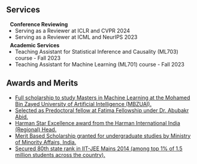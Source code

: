 ## Services

<h4 style="margin:0 10px 0;">Conference Reviewing</h4>

<ul style="margin:0 0 5px;">
  <li><autocolor>Serving as a Reviewer at ICLR and CVPR 2024</autocolor></li>
  <li>Serving as a Reviewer at ICML and NeurIPS 2023</autocolor></li>
</ul>

<h4 style="margin:0 10px 0;">Academic Services</h4>

<ul style="margin:0 0 20px;">
  <li><autocolor>Teaching Assistant for Statistical Inference and Causality (ML703) course - Fall 2023</autocolor></li>
  <li><autocolor>Teaching Assistant for Machine Learning (ML701) course - Fall 2023</autocolor></li>
</ul>


## Awards and Merits

<!-- <h4 style="margin:0 10px 0;">Work Experience</h4> -->

<ul style="margin:0 0 5px;">
  <li><a href="http://www.mbzuai.ac.ae"><autocolor>Full scholarship to study Masters in Machine Learning at the Mohamed Bin Zayed University of Artificial Intelligence (MBZUAI).</autocolor></a></li>
  <li><a href="https://www.fatimafellowship.com/"><autocolor>Selected as Predoctoral fellow at Fatima Fellowship under Dr. Abubakr Abid.</autocolor></a></li>
  <li><a href="https://www.harman.com/India"><autocolor>Harman Star Excellence award from the Harman International India (Regional) Head.</autocolor></a></li>
  <li><a href="https://www.minorityaffairs.gov.in/"><autocolor> Merit Based Scholarship granted for undergraduate studies by Ministry of Minority Affairs, India.</autocolor></a></li>
 <li><a href="https://en.wikipedia.org/wiki/Joint_Entrance_Examination_%E2%80%93_Advanced"><autocolor>Secured 80th state rank in IIT-JEE Mains 2014 (among top 1% of 1.5 million students across the country). </autocolor></a></li>
</ul>
